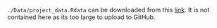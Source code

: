 `./Data/project_data.Rdata` can be downloaded from this [link](). It is not contained here as its too large to upload to GitHub.


